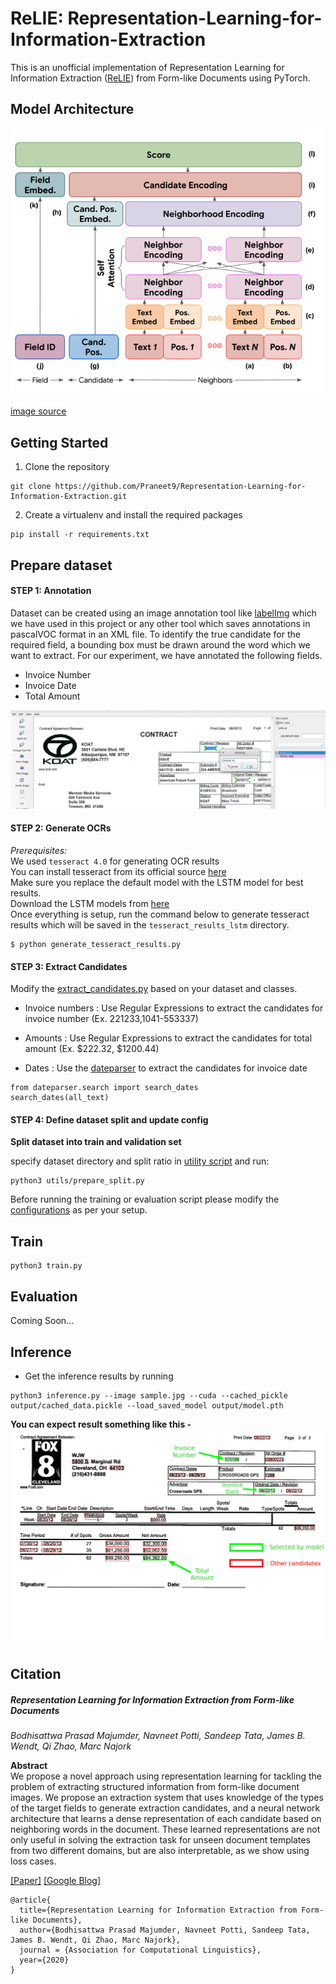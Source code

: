 # ReLIE: Representation-Learning-for-Information-Extraction
This is an unofficial implementation of Representation Learning for Information Extraction ([ReLIE](https://research.google/pubs/pub49122/)) from Form-like Documents using PyTorch.

## Model Architecture

![Architecture](./assets/images/scoring_network.png)

[image source](https://storage.googleapis.com/pub-tools-public-publication-data/pdf/59f3bb33216eae711b36f3d8b3ee3cc67058803f.pdf)

## Getting Started

1. Clone the repository
```
git clone https://github.com/Praneet9/Representation-Learning-for-Information-Extraction.git
```
2. Create a virtualenv and install the required packages
```
pip install -r requirements.txt
```


## Prepare dataset

#### STEP 1: Annotation  
Dataset can be created using an image annotation tool like [labelImg](https://github.com/tzutalin/labelImg) which we have used in this project or any other tool which saves annotations in pascalVOC format in an XML file.
To identify the true candidate for the required field, a bounding box must be drawn around the word which we want to extract.
For our experiment, we have annotated the following fields.

* Invoice Number
* Invoice Date
* Total Amount

![Annotation Demo](./assets/images/annotation_demo.png)

#### STEP 2: Generate OCRs
*Prerequisites:*  
We used `tesseract 4.0` for generating OCR results  
You can install tesseract from its official source [here](https://github.com/tesseract-ocr/tesseract)  
Make sure you replace the default model with the LSTM model for best results.  
Download the LSTM models from [here](https://github.com/tesseract-ocr/tessdata)  
Once everything is setup, run the command below to generate tesseract results
which will be saved in the `tesseract_results_lstm` directory.
```
$ python generate_tesseract_results.py
```
#### STEP 3: Extract Candidates
Modify the [extract_candidates.py](extract_candidates.py) based on your dataset and classes.
* Invoice numbers : Use Regular Expressions to extract the candidates for invoice number (Ex. 221233,1041-553337)

* Amounts : Use Regular Expressions to extract the candidates for total amount (Ex. $222.32, $1200.44) 
* Dates : Use the [dateparser](https://github.com/scrapinghub/dateparser) to extract the candidates for invoice date
```
from dateparser.search import search_dates
search_dates(all_text)
```

#### STEP 4: Define dataset split and update config
**Split dataset into train and validation set**

specify dataset directory and split ratio in [utility script](./utils/prepare_split.py) and run:
```
python3 utils/prepare_split.py
```

Before running the training or evaluation script please modify the [configurations](./utils/config.py) as per your setup.

## Train
```
python3 train.py
```

## Evaluation
Coming Soon...
## Inference
* Get the inference results by running
```
python3 inference.py --image sample.jpg --cuda --cached_pickle output/cached_data.pickle --load_saved_model output/model.pth
```
**You can expect result something like this -** 
![output](./assets/images/invoice_vis.jpg)
## Citation

##### Representation Learning for Information Extraction from Form-like Documents
_Bodhisattwa Prasad Majumder, Navneet Potti, Sandeep Tata, James B. Wendt, Qi Zhao, Marc Najork_ <br>

**Abstract** <br>
We propose a novel approach using representation learning for tackling the problem of extracting structured information from form-like
document images. We propose an extraction
system that uses knowledge of the types of the
target fields to generate extraction candidates,
and a neural network architecture that learns a
dense representation of each candidate based
on neighboring words in the document. These
learned representations are not only useful in
solving the extraction task for unseen document templates from two different domains,
but are also interpretable, as we show using
loss cases.

[[Paper]](https://storage.googleapis.com/pub-tools-public-publication-data/pdf/59f3bb33216eae711b36f3d8b3ee3cc67058803f.pdf) [[Google Blog]](https://ai.googleblog.com/2020/06/extracting-structured-data-from.html) 

```
@article{
  title={Representation Learning for Information Extraction from Form-like Documents},
  author={Bodhisattwa Prasad Majumder, Navneet Potti, Sandeep Tata, James B. Wendt, Qi Zhao, Marc Najork},
  journal = {Association for Computational Linguistics},
  year={2020}
}
```